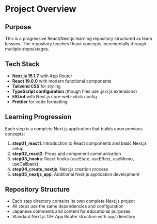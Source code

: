 # Project Overview

## Purpose
This is a progressive React/Next.js learning repository structured as team lessons. The repository teaches React concepts incrementally through multiple steps/stages.

## Tech Stack
- **Next.js 15.1.7** with App Router
- **React 19.0.0** with modern functional components
- **Tailwind CSS** for styling
- **TypeScript configuration** (though files use .jsx/.js extensions)
- **ESLint** with Next.js core-web-vitals config
- **Prettier** for code formatting

## Learning Progression
Each step is a complete Next.js application that builds upon previous concepts:

1. **step01_react1**: Introduction to React components and basic Next.js setup
2. **step02_react2**: Props and component communication
3. **step03_hooks**: React hooks (useState, useEffect, useMemo, useCallback)
4. **step04_create_nextjs**: Next.js creation process
5. **step05_nextjs_app**: Additional Next.js application development

## Repository Structure
- Each step directory contains its own complete Next.js project
- All steps use the same dependencies and configuration
- Japanese comments and content for educational purposes
- Standard Next.js 13+ App Router structure with `app/` directory